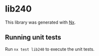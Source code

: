 # lib240

This library was generated with [Nx](https://nx.dev).

## Running unit tests

Run `nx test lib240` to execute the unit tests.
